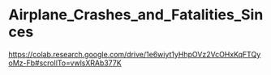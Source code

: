 # Airplane_Crashes_and_Fatalities_Sinces
https://colab.research.google.com/drive/1e6wiyt1yHhpOVz2VcOHxKqFTQyoMz-Fb#scrollTo=vwlsXRAb377K
